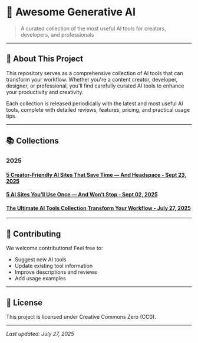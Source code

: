 # 🤖 Awesome Generative AI

> A curated collection of the most useful AI tools for creators, developers, and professionals

---

## 📖 About This Project

This repository serves as a comprehensive collection of AI tools that can transform your workflow. Whether you're a content creator, developer, designer, or professional, you'll find carefully curated AI tools to enhance your productivity and creativity.

Each collection is released periodically with the latest and most useful AI tools, complete with detailed reviews, features, pricing, and practical usage tips.

---

## 📚 Collections

### 2025
#### [5 Creator-Friendly AI Sites That Save Time — And Headspace - Sept 23, 2025](5-Creator-Friendly-AI-Sites-That-Save-Time-and-Headspace.md)
#### [5 AI Sites You’ll Use Once — And Won’t Stop - Sept 02, 2025](5-AI-Sites-Youll-Use-Once-and-Wont-Stop.md)
#### [The Ultimate AI Tools Collection Transform Your Workflow - July 27, 2025](the-ultimate-ai-tools-collection-transform-your-workflow.md)

---

## 🤝 Contributing

We welcome contributions! Feel free to:
- Suggest new AI tools
- Update existing tool information
- Improve descriptions and reviews
- Add usage examples

---

## 📄 License

This project is licensed under Creative Commons Zero (CC0).

---

*Last updated: July 27, 2025* 